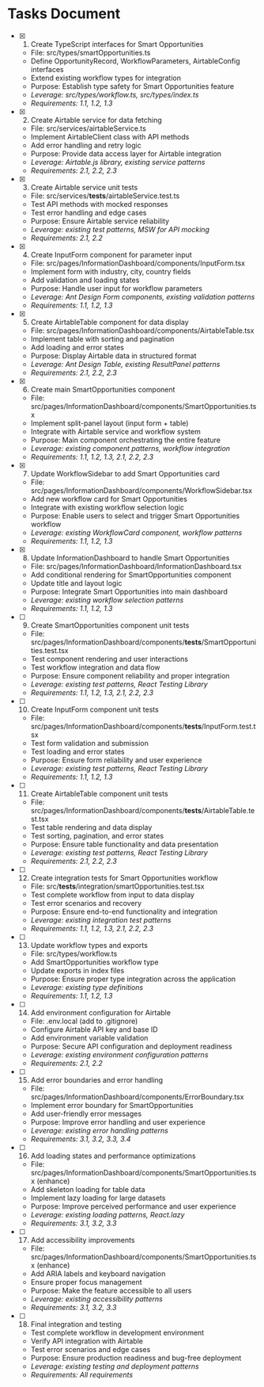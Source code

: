 # Tasks Document

- [x] 1. Create TypeScript interfaces for Smart Opportunities
  - File: src/types/smartOpportunities.ts
  - Define OpportunityRecord, WorkflowParameters, AirtableConfig interfaces
  - Extend existing workflow types for integration
  - Purpose: Establish type safety for Smart Opportunities feature
  - _Leverage: src/types/workflow.ts, src/types/index.ts_
  - _Requirements: 1.1, 1.2, 1.3_

- [x] 2. Create Airtable service for data fetching
  - File: src/services/airtableService.ts
  - Implement AirtableClient class with API methods
  - Add error handling and retry logic
  - Purpose: Provide data access layer for Airtable integration
  - _Leverage: Airtable.js library, existing service patterns_
  - _Requirements: 2.1, 2.2, 2.3_

- [x] 3. Create Airtable service unit tests
  - File: src/services/__tests__/airtableService.test.ts
  - Test API methods with mocked responses
  - Test error handling and edge cases
  - Purpose: Ensure Airtable service reliability
  - _Leverage: existing test patterns, MSW for API mocking_
  - _Requirements: 2.1, 2.2_

- [x] 4. Create InputForm component for parameter input
  - File: src/pages/InformationDashboard/components/InputForm.tsx
  - Implement form with industry, city, country fields
  - Add validation and loading states
  - Purpose: Handle user input for workflow parameters
  - _Leverage: Ant Design Form components, existing validation patterns_
  - _Requirements: 1.1, 1.2, 1.3_

- [x] 5. Create AirtableTable component for data display
  - File: src/pages/InformationDashboard/components/AirtableTable.tsx
  - Implement table with sorting and pagination
  - Add loading and error states
  - Purpose: Display Airtable data in structured format
  - _Leverage: Ant Design Table, existing ResultPanel patterns_
  - _Requirements: 2.1, 2.2, 2.3_

- [x] 6. Create main SmartOpportunities component
  - File: src/pages/InformationDashboard/components/SmartOpportunities.tsx
  - Implement split-panel layout (input form + table)
  - Integrate with Airtable service and workflow system
  - Purpose: Main component orchestrating the entire feature
  - _Leverage: existing component patterns, workflow integration_
  - _Requirements: 1.1, 1.2, 1.3, 2.1, 2.2, 2.3_

- [x] 7. Update WorkflowSidebar to add Smart Opportunities card
  - File: src/pages/InformationDashboard/components/WorkflowSidebar.tsx
  - Add new workflow card for Smart Opportunities
  - Integrate with existing workflow selection logic
  - Purpose: Enable users to select and trigger Smart Opportunities workflow
  - _Leverage: existing WorkflowCard component, workflow patterns_
  - _Requirements: 1.1, 1.2, 1.3_

- [x] 8. Update InformationDashboard to handle Smart Opportunities
  - File: src/pages/InformationDashboard/InformationDashboard.tsx
  - Add conditional rendering for SmartOpportunities component
  - Update title and layout logic
  - Purpose: Integrate Smart Opportunities into main dashboard
  - _Leverage: existing workflow selection patterns_
  - _Requirements: 1.1, 1.2, 1.3_

- [ ] 9. Create SmartOpportunities component unit tests
  - File: src/pages/InformationDashboard/components/__tests__/SmartOpportunities.test.tsx
  - Test component rendering and user interactions
  - Test workflow integration and data flow
  - Purpose: Ensure component reliability and proper integration
  - _Leverage: existing test patterns, React Testing Library_
  - _Requirements: 1.1, 1.2, 1.3, 2.1, 2.2, 2.3_

- [ ] 10. Create InputForm component unit tests
  - File: src/pages/InformationDashboard/components/__tests__/InputForm.test.tsx
  - Test form validation and submission
  - Test loading and error states
  - Purpose: Ensure form reliability and user experience
  - _Leverage: existing test patterns, React Testing Library_
  - _Requirements: 1.1, 1.2, 1.3_

- [ ] 11. Create AirtableTable component unit tests
  - File: src/pages/InformationDashboard/components/__tests__/AirtableTable.test.tsx
  - Test table rendering and data display
  - Test sorting, pagination, and error states
  - Purpose: Ensure table functionality and data presentation
  - _Leverage: existing test patterns, React Testing Library_
  - _Requirements: 2.1, 2.2, 2.3_

- [ ] 12. Create integration tests for Smart Opportunities workflow
  - File: src/__tests__/integration/smartOpportunities.test.tsx
  - Test complete workflow from input to data display
  - Test error scenarios and recovery
  - Purpose: Ensure end-to-end functionality and integration
  - _Leverage: existing integration test patterns_
  - _Requirements: 1.1, 1.2, 1.3, 2.1, 2.2, 2.3_

- [ ] 13. Update workflow types and exports
  - File: src/types/workflow.ts
  - Add SmartOpportunities workflow type
  - Update exports in index files
  - Purpose: Ensure proper type integration across the application
  - _Leverage: existing type definitions_
  - _Requirements: 1.1, 1.2, 1.3_

- [ ] 14. Add environment configuration for Airtable
  - File: .env.local (add to .gitignore)
  - Configure Airtable API key and base ID
  - Add environment variable validation
  - Purpose: Secure API configuration and deployment readiness
  - _Leverage: existing environment configuration patterns_
  - _Requirements: 2.1, 2.2_

- [ ] 15. Add error boundaries and error handling
  - File: src/pages/InformationDashboard/components/ErrorBoundary.tsx
  - Implement error boundary for SmartOpportunities
  - Add user-friendly error messages
  - Purpose: Improve error handling and user experience
  - _Leverage: existing error handling patterns_
  - _Requirements: 3.1, 3.2, 3.3, 3.4_

- [ ] 16. Add loading states and performance optimizations
  - File: src/pages/InformationDashboard/components/SmartOpportunities.tsx (enhance)
  - Add skeleton loading for table data
  - Implement lazy loading for large datasets
  - Purpose: Improve perceived performance and user experience
  - _Leverage: existing loading patterns, React.lazy_
  - _Requirements: 3.1, 3.2, 3.3_

- [ ] 17. Add accessibility improvements
  - File: src/pages/InformationDashboard/components/SmartOpportunities.tsx (enhance)
  - Add ARIA labels and keyboard navigation
  - Ensure proper focus management
  - Purpose: Make the feature accessible to all users
  - _Leverage: existing accessibility patterns_
  - _Requirements: 3.1, 3.2, 3.3_

- [ ] 18. Final integration and testing
  - Test complete workflow in development environment
  - Verify API integration with Airtable
  - Test error scenarios and edge cases
  - Purpose: Ensure production readiness and bug-free deployment
  - _Leverage: existing testing and deployment patterns_
  - _Requirements: All requirements_